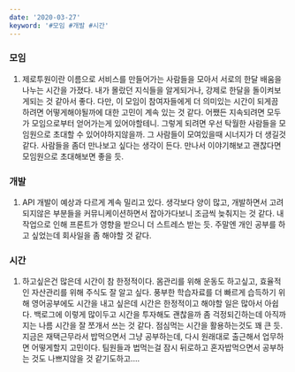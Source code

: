 ```yaml
---
date: '2020-03-27'
keyword: '#모임 #개발 #시간'
---
```


### 모임
1. 제로투원이란 이름으로 서비스를 만들어가는 사람들을 모아서 서로의 한달 배움을 나누는 시간을 가졌다. 내가 몰랐던 지식들을 알게되거나, 강제로 한달을 돌이켜보게되는 것 같아서 좋다. 다만, 이 모임이 참여자들에게 더 의미있는 시간이 되게끔 하려면 어떻게해야될까에 대한 고민이 계속 있는 것 같다. 어쨌든 지속되려면 모두가 모임으로부터 얻어가는게 있어야할테니. 그렇게 되려면 우선 탁월한 사람들을 모임원으로 초대할 수 있어야하지않을까. 그 사람들이 모여있을때 시너지가 더 생길것 같다. 사람들을 좀더 만나보고 싶다는 생각이 든다. 만나서 이야기해보고 괜찮다면 모임원으로 초대해보면 좋을 듯.


### 개발
1. API 개발이 예상과 다르게 계속 밀리고 있다. 생각보다 양이 많고, 개발하면서 고려되지않은 부분들을 커뮤니케이션하면서 잡아가다보니 조금씩 늦춰지는 것 같다. 내 작업으로 인해 프론트가 영향을 받으니 더 스트레스 받는 듯. 주말엔 개인 공부를 하고 싶었는데 회사일을 좀 해야할 것 같다. 


### 시간
1. 하고싶은건 많은데 시간이 참 한정적이다. 몸관리를 위해 운동도 하고싶고, 효율적인 자산관리를 위해 주식도 잘 알고 싶다. 풍부한 학습자료를 더 빠르게 습득하기 위해 영어공부에도 시간을 내고 싶은데 시간은 한정적이고 해야할 일은 많아서 아쉽다. 백로그에 이렇게 많이두고 시간을 투자해도 괜찮을까 좀 걱정되긴하는데 아직까지는 나름 시간을 잘 쪼개서 쓰는 것 같다. 점심먹는 시간을 활용하는것도 꽤 큰 듯. 지금은 재택근무라서 밥먹으면서 그냥 공부하는데, 다시 원래대로 출근해서 업무하면 어떻게할지 고민이다. 팀원들과 법먹는걸 잠시 뒤로하고 혼자밥먹으면서 공부하는 것도 나쁘지않을 것 같기도하고....